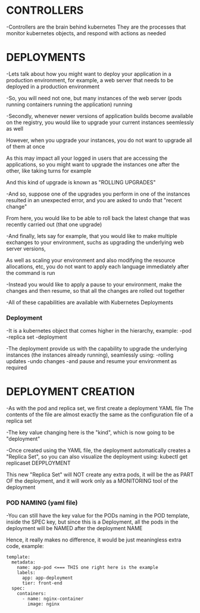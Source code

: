 # CONTROLLERS

-Controllers are the brain behind kubernetes
They are the processes that monitor kubernetes objects, and respond with actions as needed



# DEPLOYMENTS

-Lets talk about how you might want to deploy your application in a production environment, for example, a web server that needs to be deployed in a production environment

-So, you will need not one, but many instances of the web server (pods running containers running the application) running

-Secondly, whenever newer versions of application builds become available on the registry, you would like to upgrade your current instances seemlessly as well

However, when you upgrade your instances, you do not want to upgrade all of them at once

As this may impact all your logged in users that are accessing the applications, so you might want to upgrade the instances one after the other, like taking turns for example

And this kind of upgrade is known as "ROLLING UPGRADES"

-And so, suppose one of the upgrades you perform in one of the instances resulted in an unexpected error, and you are asked to undo that "recent change"

From here, you would like to be able to roll back the latest change that was recently carried out (that one upgrade)

-And finally, lets say for example, that you would like to make multiple exchanges to your environment, suchs as upgrading the underlying web server versions, 

As well as scaling your environment and also modifying the resource allocations, etc, you do not want to apply each language immediately after the command is run

-Instead you would like to apply a pause to your environment, make the changes and then resume, so that all the changes are rolled out together

-All of these capabilities are available with Kubernetes Deployments


### Deployment
-It is a kubernetes object that comes higher in the hierarchy, example:
    -pod
        -replica set
            -deployment

-The deployment provide us with the capability to upgrade the underlying instances (the instances already running), seamlessly using:
    -rolling updates
    -undo changes
    -and pause and resume your environment as required


# DEPLOYMENT CREATION

-As with the pod and replica set, we first create a deployment YAML file
The contents of the file are almost exactly the same as the configuration file of a replica set

-The key value changing here is the "kind", which is now going to be "deployment"

-Once created using the YAML file, the deployment automatically creates a "Replica Set", so you can also visualize the deployment using:
kubectl get replicaset DEPPLOYMENT

This new "Replica Set" will NOT create any extra pods, it will be the as PART OF the deployment,
and it will work only as a MONITORING tool of the deployment


### POD NAMING (yaml file)
-You can still have the key value for the PODs naming in the POD template,
inside the SPEC key, but since this is a Deployment, all the pods in the deployment will be NAMED after the deployment NAME

Hence, it really makes no difference, it would be just meaningless extra code,
example:

    template:
      metadata:
        name: app-pod <=== THIS one right here is the example
        labels:
          app: app-deployment
          tier: front-end
      spec:
        containers:
          - name: nginx-container
            image: nginx


